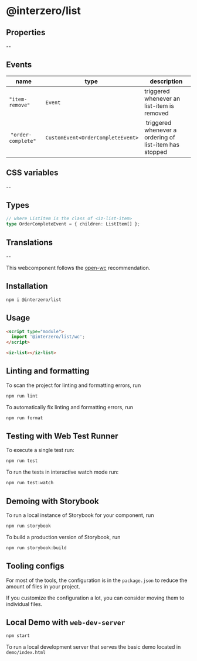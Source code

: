 # @interzero/list

## Properties
--
## Events
| name | type | description |
|------|------|-------------|
| `"item-remove"` | `Event` | triggered whenever an list-item is removed | 
| `"order-complete"` | `CustomEvent<OrderCompleteEvent>` | triggered whenever a ordering of list-item has stopped |

## CSS variables
--
## Types
```typescript
// where ListItem is the class of <iz-list-item>
type OrderCompleteEvent = { children: ListItem[] };
```

## Translations
--


This webcomponent follows the [open-wc](https://github.com/open-wc/open-wc) recommendation.

## Installation

```bash
npm i @interzero/list
```

## Usage

```html
<script type="module">
  import '@interzero/list/wc';
</script>

<iz-list></iz-list>
```

## Linting and formatting

To scan the project for linting and formatting errors, run

```bash
npm run lint
```

To automatically fix linting and formatting errors, run

```bash
npm run format
```

## Testing with Web Test Runner

To execute a single test run:

```bash
npm run test
```

To run the tests in interactive watch mode run:

```bash
npm run test:watch
```

## Demoing with Storybook

To run a local instance of Storybook for your component, run

```bash
npm run storybook
```

To build a production version of Storybook, run

```bash
npm run storybook:build
```


## Tooling configs

For most of the tools, the configuration is in the `package.json` to reduce the amount of files in your project.

If you customize the configuration a lot, you can consider moving them to individual files.

## Local Demo with `web-dev-server`

```bash
npm start
```

To run a local development server that serves the basic demo located in `demo/index.html`
